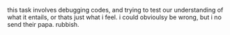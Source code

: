 this task involves debugging codes, and trying to test our understanding of what it entails, or thats just what i feel. i could obvioulsy be wrong, but i no send their papa. rubbish.
